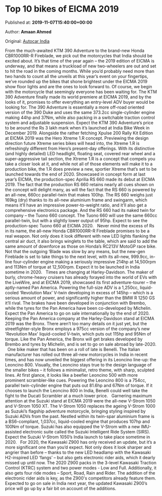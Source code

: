 
# Top 10 bikes of EICMA 2019

Published at: **2019-11-07T15:40:00+00:00**

Author: **Amaan Ahmed**

Original: [Autocar India](https://www.autocarindia.com/bike-news/top-10-bikes-of-eicma-2019-414807)

From the much-awaited KTM 390 Adventure to the brand-new Honda CBR1000RR-R Fireblade, we pick out the motorcycles that India should be excited about.
It’s that time of the year again – the 2019 edition of EICMA is underway, and that means a truckload of new two-wheelers are out and set to hit the road in the coming months. While you’d probably need more than two hands to count all the unveils at this year’s event on your fingertips, we’ve rounded up the bikes that shone brightest under the EICMA 2019 show floor lights and are the ones to look forward to.
Of course, we begin with the motorcycle that seemingly everyone has been waiting for. The KTM 390 Adventure finally made its world premiere at EICMA 2019, and by the looks of it, promises to offer everything an entry-level ADV buyer would be looking for. The 390 Adventure is essentially a more off-road oriented version of the 390 Duke and uses the same 373.2cc single-cylinder engine making 44hp and 37Nm, while also packing in a switchable traction control system and adjustable suspension. Expect the KTM 390 Adventure’s price to be around the Rs 3 lakh mark when it’s launched at India Bike Week in December 2019.
Alongside the rather fetching Xpulse 200 Rally Kit Edition at EICMA 2019 was the Hero Xtreme 1.R concept. Previewing the design direction future Xtreme series bikes will head into, the Xtreme 1.R is refreshingly different from Hero’s present-day offerings. With its distinctive (and highly detailed) LED headlight, floating seat, covered rear wheel and a super-aggressive tail section, the Xtreme 1.R is a concept that compels you take a closer look at it, and while not all of those elements will make it to a production bike, the 1.R does preview a new, sportier Xtreme that’s set to be launched towards the end of 2020.
Showcased in concept form at last year’s EICMA, the production-spec Aprilia RS 660 made its debut at EICMA 2019. The fact that the production RS 660 retains nearly all cues shown on the concept will delight many, as will the fact that the RS 660 is powered by an all-new, 660cc parallel-twin that makes 100hp. The RS 660 weighs just 169kg (dry) thanks to its all-new aluminium frame and swingarm, which means it’ll have an impressive power-to-weight ratio, and it’ll also get a comprehensive electronics package. And the RS 660 had its naked twin for company – the Tuono 660 concept. The Tuono 660 will use the same 660cc parallel-twin, but with a slightly lower output of 95hp. Expect to see the production-spec Tuono 660 at EICMA 2020.
 
Never mind the excess of Rs in its name, the all-new Honda CBR1000RR-R Fireblade promises to be a real weapon. Not only does it look different with new LED lights flanking the central air duct, it also brings winglets to the table, which are said to add the same amount of downforce as those on Honda’s RC213V MotoGP race bike. Not that the outgoing ‘Blade was slow by any means, but the new-gen Fireblade is set to take things to the next level, with its all-new, 999.9cc, in-line four-cylinder engine making a seriously impressive 214hp at 14,500rpm and 113Nm of torque at 12,500rpm. Expect it to be launched in India sometime in 2020.
 
Times are changing at Harley-Davidson. The maker of burly, chrome-heavy cruisers has already forayed into the world of EVs with the LiveWire, and at EICMA 2019, showcased its first adventure-tourer – the aptly-named Pan America. Powering the full-size ADV is a 1,250cc, liquid-cooled ‘Revolution Max’ V-twin developing in excess of 145hp – which is a serious amount of power, and significantly higher than the BMW R 1250 GS it’ll rival. The brakes have been developed in conjunction with Brembo, while the tyres for the Pan America have been co-developed by Michelin. Expect the Pan America to go on sale internationally by the end of 2020.
Keeping the Pan America company at the Harley-Davidson stand at EICMA 2019 was the Bronx. There aren’t too many details on it just yet, but the streetfighter-style Bronx employs a 975cc version of the company’s new 'Revolution Max' liquid-cooled V-twin, which puts out 115hp and 95Nm of torque. Like the Pan America, the Bronx will get brakes developed by Brembo and tyres by Michelin, and is set to go on sale abroad by late-2020.
 
One bike maker that has been on a roll of late is Benelli. The Italian manufacturer has rolled out three all-new motorcycles in India in recent times, and has now unveiled the biggest offering in its Leoncino line-up: the Leoncino 800. Visually, the Leoncino stays true to the design language of the smaller bikes – it follows a minimalist, retro theme, with sharp, sculpted lines. At first glance, it looks like a beefier Leoncino 500 with more prominent scrambler-like cues. Powering the Leoncino 800 is a 754cc, parallel twin-cylinder engine that puts out 81.6hp and 67Nm of torque. If it chooses to launch the Leoncino 800 in India, Benelli could well take the fight to the Ducati Scrambler at a much lower price.
 
Garnering maximum attention at the Suzuki stand at EICMA 2019 were the all-new V-Strom 1050 and V-Strom 1050 XT. The V-Strom 1050 replaces the ageing V-Strom 1000 as Suzuki’s flagship adventure motorcycle, bringing styling inspired by Suzuki ADVs from the past. Nestled within its twin-spar aluminium frame is a BS6-compliant, 1,037cc, liquid-cooled engine that produces 107hp and 100Nm of torque. Suzuki has also equipped the V-Strom with a new IMU-assisted electronic suite called the Suzuki Intelligent Ride System (SIRS). Expect the Suzuki V-Strom 1050’s India launch to take place sometime in 2020.
 
For 2020, the Kawasaki Z900 has only received an update, but it’s a more significant one than you’d expect. Not only does it look sharper and angrier than before – thanks to the new LED headlamp with the Kawasaki H2-inspired LED ‘fangs’ – but also gets electronic rider aids, which it dearly missed up until now. The 2020 Z900 packs in the 3-level Kawasaki Traction Control (KTRC) system and two power modes - Low and Full. Additionally, it also gets four ride modes – Sport, Road, Rain and Rider. The addition of the electronic rider aids is key, as the Z900's competitors already feature them. Expected to go on sale in India next year, the updated Kawasaki Z900’s price will go up by a fair bit on account of the additions.
